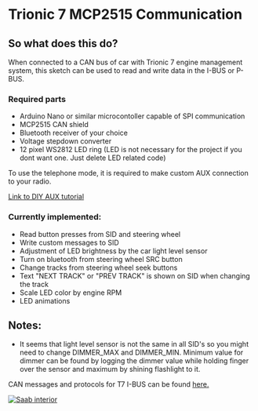 # Trionic 7 MCP2515 Communication

## So what does this do?

When connected to a CAN bus of car with Trionic 7 engine management system, this sketch can be used to read and write data
in the I-BUS or P-BUS.

### Required parts

- Arduino Nano or similar microcontoller capable of SPI communication
- MCP2515 CAN shield
- Bluetooth receiver of your choice
- Voltage stepdown converter
- 12 pixel WS2812 LED ring (LED is not necessary for the project if you dont want one. Just delete LED related code)

To use the telephone mode, it is required to make custom AUX connection to your radio.

[Link to DIY AUX tutorial](http://saabworld.net/showthread.php?t=28000)

### Currently implemented:

- Read button presses from SID and steering wheel
- Write custom messages to SID
- Adjustment of LED brightness by the car light level sensor
- Turn on bluetooth from steering wheel SRC button
- Change tracks from steering wheel seek buttons
- Text "NEXT TRACK" or "PREV TRACK" is shown on SID when changing the track
- Scale LED color by engine RPM
- LED animations

## Notes:

- It seems that light level sensor is not the same in all SID's so you might need to change DIMMER_MAX and DIMMER_MIN.
  Minimum value for dimmer can be found by logging the dimmer value while holding finger over the sensor and maximum by shining flashlight to it.

CAN messages and protocols for T7 I-BUS can be found [here.](http://pikkupossu.1g.fi/tomi/projects/i-bus/i-bus.html)

[![Saab interior](http://img.youtube.com/vi/v_cQQGTZ-Sc/0.jpg)](http://www.youtube.com/watch?v=v_cQQGTZ-Sc "Saab bluetooth")
